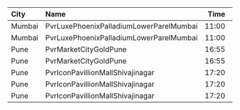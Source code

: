 | City   | Name                                    |  Time | Type          | Price | Capacity | Booked |
| :----- | :-------------------------------------- | ----: | :------------ | ----: | -------: | -----: |
| Mumbai | PvrLuxePhoenixPalladiumLowerParelMumbai | 11:00 | 3DPrimePlus   |  450₹ |       15 |      4 |
| Mumbai | PvrLuxePhoenixPalladiumLowerParelMumbai | 11:00 | 3DPrime       |  450₹ |        6 |      0 |
| Pune   | PvrMarketCityGoldPune                   | 16:55 | 3DGoldClassic |  300₹ |       12 |      0 |
| Pune   | PvrMarketCityGoldPune                   | 16:55 | 3DGoldPrime   |  350₹ |       11 |      7 |
| Pune   | PvrIconPavillionMallShivajinagar        | 17:20 | 3DClassic     |  300₹ |       14 |     14 |
| Pune   | PvrIconPavillionMallShivajinagar        | 17:20 | 3DPrime       |  300₹ |       67 |     67 |
| Pune   | PvrIconPavillionMallShivajinagar        | 17:20 | 3DRecliner    |  550₹ |        4 |      4 |